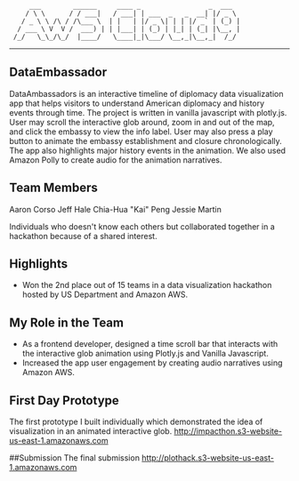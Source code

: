          ___        ______     ____ _                 _  ___  
        / \ \      / / ___|   / ___| | ___  _   _  __| |/ _ \ 
       / _ \ \ /\ / /\___ \  | |   | |/ _ \| | | |/ _` | (_) |
      / ___ \ V  V /  ___) | | |___| | (_) | |_| | (_| |\__, |
     /_/   \_\_/\_/  |____/   \____|_|\___/ \__,_|\__,_|  /_/ 
 ----------------------------------------------------------------- 

## DataEmbassador
DataAmbassadors is an interactive timeline of diplomacy data visualization app that helps visitors to understand American diplomacy and history events through time. The project is written in vanilla javascript
with plotly.js. User may scroll the interactive glob around, zoom in and out of the map, and click the embassy to view the info label. User may also press a play button to animate the embassy establishment and closure chronologically. The app also highlights major history events in the animation. We also used Amazon Polly to create audio for the animation narratives.

## Team Members
Aaron Corso
Jeff Hale
Chia-Hua "Kai" Peng
Jessie Martin

Individuals who doesn't know each others but collaborated together in a hackathon because of a shared interest.

## Highlights
- Won the 2nd place out of 15 teams in a data visualization hackathon hosted by US Department and Amazon AWS.

## My Role in the Team
- As a frontend developer, designed a time scroll bar that interacts with the interactive glob animation using Plotly.js and Vanilla Javascript.
- Increased the app user engagement by creating audio narratives using Amazon AWS.

## First Day Prototype
The first prototype I built individually which demonstrated the idea of visualization in an animated interactive glob.
http://impacthon.s3-website-us-east-1.amazonaws.com

##Submission
The final submission 
http://plothack.s3-website-us-east-1.amazonaws.com